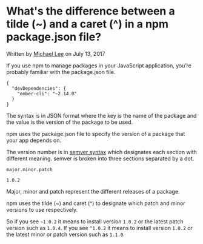 # What's the difference between a tilde (~) and a caret (^) in a npm package.json file?

Written by [Michael Lee](https://michaelsoolee.com/about/) on July 13, 2017

If you use npm to manage packages in your JavaScript application, you’re probably familiar with the package.json file.

```
{
  "devDependencies": {
    "ember-cli": "~2.14.0"
  }
}
```

The syntax is in JSON format where the key is the name of the package and the value is the version of the package to be used.

npm uses the package.json file to specify the version of a package that your app depends on.

The version number is in [semver syntax](http://semver.org/) which designates each section with different meaning. semver is broken into three sections separated by a dot.

```
major.minor.patch

1.0.2
```

Major, minor and patch represent the different releases of a package.

npm uses the tilde (~) and caret (^) to designate which patch and minor versions to use respectively.

So if you see `~1.0.2` it means to install version `1.0.2` or the latest patch version such as `1.0.4`. If you see `^1.0.2` it means to install version `1.0.2` or the latest minor or patch version such as `1.1.0`.